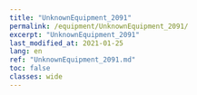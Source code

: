 ```yaml
---
title: "UnknownEquipment_2091"
permalink: /equipment/UnknownEquipment_2091/
excerpt: "UnknownEquipment_2091"
last_modified_at: 2021-01-25
lang: en
ref: "UnknownEquipment_2091.md"
toc: false
classes: wide
---
```


